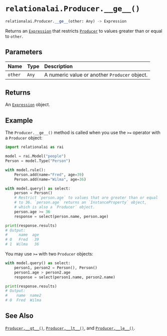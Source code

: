 # `relationalai.Producer.__ge__()`

```python
relationalai.Producer.__ge__(other: Any) -> Expression
```

Returns an [`Expression`](../Expression.md) that restricts [`Producer`](./README.md) to values greater than or equal to `other`.

## Parameters

| Name | Type | Description |
| :--- | :--- | :------ |
| `other` | `Any` | A numeric value or another `Producer` object. |

## Returns

An [`Expression`](../Expression.md) object.

## Example

The `Producer.__ge__()` method is called when you use the `>=` operator with a `Producer` object:

```python
import relationalai as rai

model = rai.Model("people")
Person = model.Type("Person")

with model.rule():
    Person.add(name="Fred", age=39)
    Person.add(name="Wilma", age=36)

with model.query() as select:
    person = Person()
    # Restrict `person.age` to values that are greater than or equal
    # to 36. `person.age` returns an `InstanceProperty` object,
    # which is also a `Producer` object.
    person.age >= 36
    response = select(person.name, person.age)

print(response.results)
# Output:
#     name  age
# 0   Fred   39
# 1  Wilma   36
```

You may use `>=` with two `Producer` objects:

```python
with model.query() as select:
    person1, person2 = Person(), Person()
    person1.age > person2.age
    response = select(person1.name, person2.name)

print(response.results)
# Output:
#    name  name2
# 0  Fred  Wilma
```

## See Also

[`Producer.__gt__()`](./gt__.md),
[`Producer.__lt__()`](./lt__.md),
and [`Producer.__le__()`](./le__.md).
